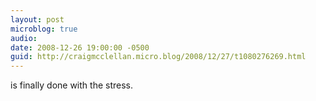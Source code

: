 ```yaml
---
layout: post
microblog: true
audio: 
date: 2008-12-26 19:00:00 -0500
guid: http://craigmcclellan.micro.blog/2008/12/27/t1080276269.html
---
```

is finally done with the stress.
